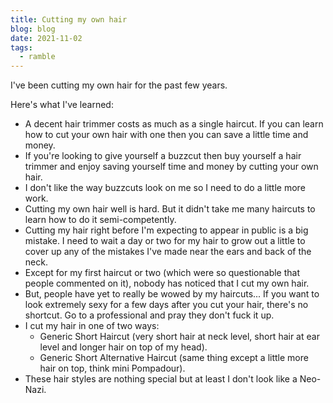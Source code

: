 ```yaml
---
title: Cutting my own hair
blog: blog
date: 2021-11-02
tags:
  - ramble
---
```

I've been cutting my own hair for the past few years.

Here's what I've learned:

- A decent hair trimmer costs as much as a single haircut. If you can learn how to cut your own hair with one then you can save a little time and money.
- If you're looking to give yourself a buzzcut then buy yourself a hair trimmer and enjoy saving yourself time and money by cutting your own hair.
- I don't like the way buzzcuts look on me so I need to do a little more work.
- Cutting my own hair well is hard. But it didn't take me many haircuts to learn how to do it semi-competently.
- Cutting my hair right before I'm expecting to appear in public is a big mistake. I need to wait a day or two for my hair to grow out a little to cover up any of the mistakes I've made near the ears and back of the neck.
- Except for my first haircut or two (which were so questionable that people commented on it), nobody has noticed that I cut my own hair.
- But, people have yet to really be wowed by my haircuts... If you want to look extremely sexy for a few days after you cut your hair, there's no shortcut. Go to a professional and pray they don't fuck it up.
- I cut my hair in one of two ways:
  - Generic Short Haircut (very short hair at neck level, short hair at ear level and longer hair on top of my head).
  - Generic Short Alternative Haircut (same thing except a little more hair on top, think mini Pompadour).
- These hair styles are nothing special but at least I don't look like a Neo-Nazi.
